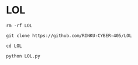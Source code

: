 # LOL

`rm -rf LOL`

`git clone https://github.com/RINKU-CYBER-405/LOL`


`cd LOL`


`python LOL.py`
